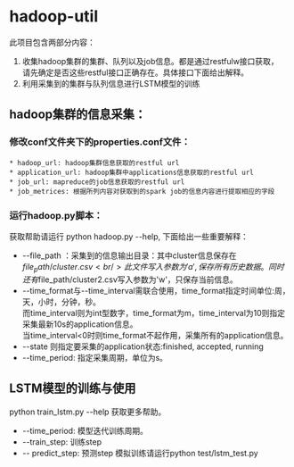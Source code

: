 # hadoop-util
此项目包含两部分内容：<br/>
1. 收集hadoop集群的集群、队列以及job信息。都是通过restfulw接口获取， <br/>
   请先确定是否这些restful接口正确存在。具体接口下面给出解释。<br/>
2. 利用采集到的集群与队列信息进行LSTM模型的训练 <br/>

## hadoop集群的信息采集：
### 修改conf文件夹下的properties.conf文件：
    * hadoop_url: hadoop集群信息获取的restful url
    * application_url: hadoop集群中applications信息获取的restful url
    * job_url: mapreduce的job信息获取的restful url
    * job_metrices: 根据所列内容对获取到的spark job的信息内容进行提取相应的字段
### 运行hadoop.py脚本：
获取帮助请运行 python hadoop.py --help, 下面给出一些重要解释：<br/>
* --file_path ：采集到的信息输出目录：其中cluster信息保存在$file_path/cluster.csv<br/>
此文件写入参数为'a',保存所有历史数据。同时还有$file_path/cluster2.csv写入参数为'w'，只保存当前信息。<br/>
* --time_format与--time_interval需联合使用，time_format指定时间单位:周，天，小时，分钟，秒。<br/>
而time_interval则为int型数字，time_format为m，time_interval为10则指定采集最新10s的application信息。<br/>
当time_interval<0时则time_format不起作用，采集所有的application信息。<br/>
* --state 则指定要采集的application状态:finished, accepted, running<br/>
* --time_period: 指定采集周期，单位为s。<br/>
## LSTM模型的训练与使用
  python train_lstm.py --help 获取更多帮助。
* --time_period: 模型迭代训练周期。
* --train_step: 训练step
* -- predict_step: 预测step
模拟训练请运行python test/lstm_test.py
